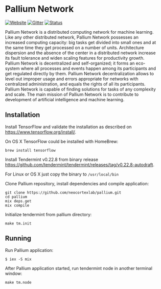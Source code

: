 # Pallium Network
[![Website](https://img.shields.io/badge/website-pallium.network-brightgreen.svg)](http://pallium.network/)
[![Gitter](https://img.shields.io/badge/chat-on%20Discord-green.svg)](https://discord.gg/j7GhMEy)
[![Status](https://img.shields.io/badge/status-POC--1-yellowgreen.svg)](https://discord.gg/j7GhMEy)

Pallium Network is a distributed computing network for machine learning.
Like any other distributed network, Pallium Network possesses an increased computing capacity: big tasks get divided into small ones and at the same time they get processed on a number of units.   Architecture dispersion and the absence of the center in a distributed network increase its fault tolerance and widen scaling features for productivity growth.     
Pallium Network is decentralized and self-organized; it forms an eco-system where all processes and events happen among its participants and get regulated directly by them. Pallium Network decentralization allows to level out improper usage and errors appropriate for networks with centralized administration, and equals the rights of all its participants.    
Pallium Network is capable of finding solutions for tasks of any complexity and scale. The main mission of Pallium Network is to contribute to development of artificial intelligence and machine learning.

## Installation

Install TensorFlow and validate the installation as described on https://www.tensorflow.org/install/.

On OS X TensorFlow could be installed with HomeBrew:
```
brew install tensorflow
```

Install Tendermint v0.22.8 from binary release https://github.com/tendermint/tendermint/releases/tag/v0.22.8-autodraft.

For Linux or OS X just copy the binary to `/usr/local/bin`

Clone Pallium repository, install dependencies and compile application:
```
git clone https://github.com/neocortexlab/pallium.git
cd pallium
mix deps.get
mix compile
```

Initialize tendermint from pallium directory:
```
make tm.init
```

## Running

Run Pallium application:
```
$ iex -S mix
```

After Pallium application started, run tendermint node in another terminal window:
```
make tm.node
```
